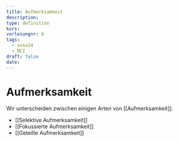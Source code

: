 ```yaml
---
title: Aufmerksamkeit
description: 
type: definition
kurs: 
vorlesungnr: 0
tags:
  - sose24
  - MCI
draft: false
date:
---
```

# Aufmerksamkeit

Wir unterscheiden zwischen einigen Arten von [[Aufmerksamkeit]]. 

- [[Selektive Aufmerksamkeit]]
- [[Fokussierte Aufmerksamkeit]]
- [[Geteilte Aufmerksamkeit]]